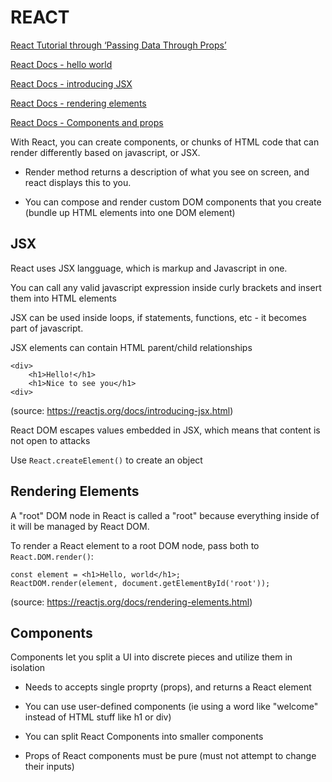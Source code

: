 # **REACT**

[React Tutorial through ‘Passing Data Through Props’](https://reactjs.org/tutorial/tutorial.html)

[React Docs - hello world](https://reactjs.org/docs/hello-world.html)

[React Docs - introducing JSX](https://reactjs.org/docs/introducing-jsx.html)

[React Docs - rendering elements](https://reactjs.org/docs/rendering-elements.html)

[React Docs - Components and props](https://reactjs.org/docs/components-and-props.html)


With React, you can create components, or chunks of HTML code that can render differently based on javascript, or JSX.

- Render method returns a description of what you see on screen, and react displays this to you.

- You can compose and render custom DOM components that you create (bundle up HTML elements into one DOM element)

## **JSX**

React uses JSX langguage, which is markup and Javascript in one.

You can call any valid javascript expression inside curly brackets and insert them into HTML elements

JSX can be used inside loops, if statements, functions, etc - it becomes part of javascript.

JSX elements can contain HTML parent/child relationships

```
<div>
    <h1>Hello!</h1>
    <h1>Nice to see you</h1>
<div>
```
(source: https://reactjs.org/docs/introducing-jsx.html)

React DOM escapes values embedded in JSX, which means that content is not open to attacks

Use ```React.createElement()``` to create an object

## **Rendering Elements**

A "root" DOM node in React is called a "root" because everything inside of it will be managed by React DOM.

To render a React element to a root DOM node, pass both to ```React.DOM.render()```:

```
const element = <h1>Hello, world</h1>;
ReactDOM.render(element, document.getElementById('root'));
```
(source: https://reactjs.org/docs/rendering-elements.html)

## **Components**

Components let you split a UI into discrete pieces and utilize them in isolation

- Needs to accepts single proprty (props), and returns a React element

- You can use user-defined components (ie using a word like "welcome" instead of HTML stuff like h1 or div)

- You can split React Components into smaller components

- Props of React components must be pure (must not attempt to change their inputs)